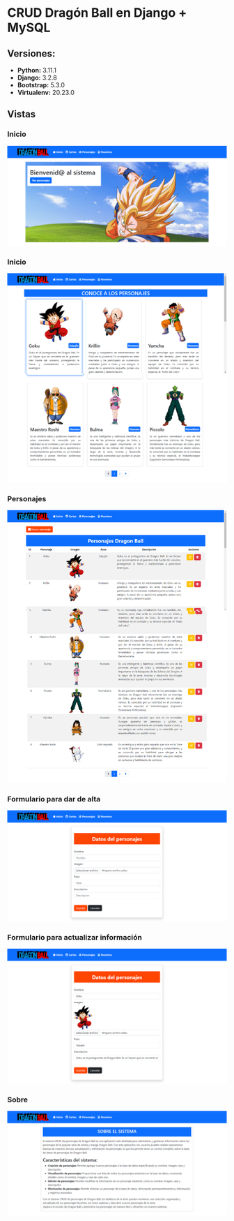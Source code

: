 #   CRUD Dragón  Ball en Django + MySQL


##  Versiones:
*   **Python:** 3.11.1
*   **Django:** 3.2.8
*   **Bootstrap:** 5.3.0
*   **Virtualenv:** 20.23.0




## Vistas
### Inicio
<p align="center"><img src="/README/1.png"></p>

### Inicio
<p align="center"><img src="/README/2.png"></p>

### Personajes
<p align="center"><img src="/README/3.png"></p>

### Formulario para dar de alta
<p align="center"><img src="/README/4.png"></p>

### Formulario para actualizar información
<p align="center"><img src="/README/5.png"></p>

### Sobre
<p align="center"><img src="/README/6.png"></p>